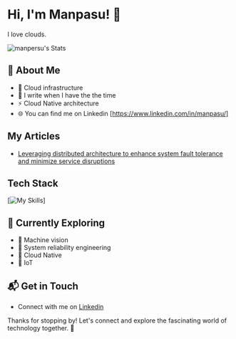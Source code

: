 # Hi, I'm Manpasu! 👋
I love clouds. 

![manpersu's Stats](https://github-readme-stats.vercel.app/api?username=manpersu&theme=vue-dark&show_icons=true&hide_border=true&count_private=true)

## 🚀 About Me

- 🔭 Cloud infrastructure
- 📝 I write when I have the the time
- ⚡  Cloud Native architecture
- 🌐 You can find me on Linkedin [https://www.linkedin.com/in/manpasu/]


## My Articles
- [Leveraging distributed architecture to enhance system fault tolerance and minimize service disruptions](https://www.linkedin.com/pulse/leveraging-distributed-architecture-enhance-system-fault-mathias-vtyle/?trackingId=68ScGmVE4RME24z5JXXLEw%3D%3D)


## Tech Stack
[![My Skills](https://skillicons.dev/icons?i=kubernetes,docker,gcp,ansible,terraform,openstack,jenkins,linux,grafana,python,go)]

## 🌱 Currently Exploring

- 🚀 Machine vision
- 🚀 System reliability engineering
- 🚀 Cloud Native
- 🚀 IoT

## 📬 Get in Touch

- Connect with me on [Linkedin](https://www.linkedin.com/in/manpasu/)


Thanks for stopping by! Let's connect and explore the fascinating world of technology together. 🚀



<!--

Here are some ideas to get you started:

- 🔭 I’m currently working on ...
- 🌱 I’m currently learning ...
- 👯 I’m looking to collaborate on ...
- 🤔 I’m looking for help with ...
- 💬 Ask me about ...
- 📫 How to reach me: ...
- 😄 Pronouns: ...
- ⚡ Fun fact: ...
-->
